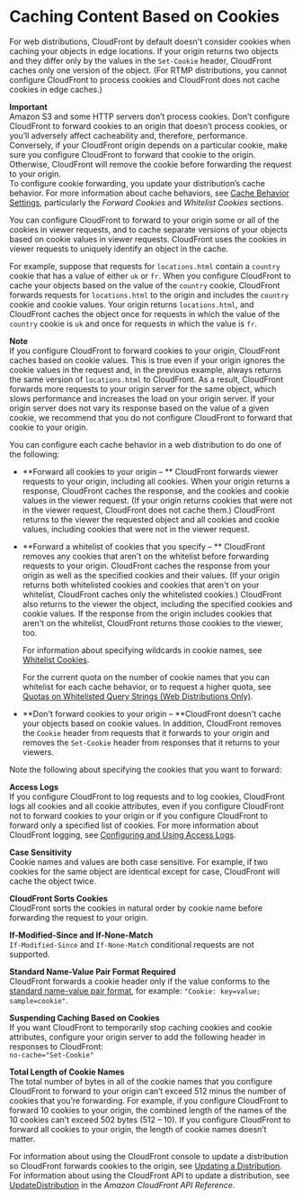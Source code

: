 # Caching Content Based on Cookies<a name="Cookies"></a>

For web distributions, CloudFront by default doesn't consider cookies when caching your objects in edge locations\. If your origin returns two objects and they differ only by the values in the `Set-Cookie` header, CloudFront caches only one version of the object\. \(For RTMP distributions, you cannot configure CloudFront to process cookies and CloudFront does not cache cookies in edge caches\.\)

**Important**  
Amazon S3 and some HTTP servers don’t process cookies\. Don’t configure CloudFront to forward cookies to an origin that doesn’t process cookies, or you’ll adversely affect cacheability and, therefore, performance\.  
Conversely, if your CloudFront origin depends on a particular cookie, make sure you configure CloudFront to forward that cookie to the origin\. Otherwise, CloudFront will remove the cookie before forwarding the request to your origin\.  
To configure cookie forwarding, you update your distribution’s cache behavior\. For more information about cache behaviors, see [Cache Behavior Settings](distribution-web-values-specify.md#DownloadDistValuesCacheBehavior), particularly the *Forward Cookies* and *Whitelist Cookies* sections\.

You can configure CloudFront to forward to your origin some or all of the cookies in viewer requests, and to cache separate versions of your objects based on cookie values in viewer requests\. CloudFront uses the cookies in viewer requests to uniquely identify an object in the cache\. 

For example, suppose that requests for `locations.html` contain a `country` cookie that has a value of either `uk` or `fr`\. When you configure CloudFront to cache your objects based on the value of the `country` cookie, CloudFront forwards requests for `locations.html` to the origin and includes the `country` cookie and cookie values\. Your origin returns `locations.html`, and CloudFront caches the object once for requests in which the value of the `country` cookie is `uk` and once for requests in which the value is `fr`\.

**Note**  
If you configure CloudFront to forward cookies to your origin, CloudFront caches based on cookie values\. This is true even if your origin ignores the cookie values in the request and, in the previous example, always returns the same version of `locations.html` to CloudFront\. As a result, CloudFront forwards more requests to your origin server for the same object, which slows performance and increases the load on your origin server\. If your origin server does not vary its response based on the value of a given cookie, we recommend that you do not configure CloudFront to forward that cookie to your origin\.

You can configure each cache behavior in a web distribution to do one of the following:
+ **Forward all cookies to your origin – ** CloudFront forwards viewer requests to your origin, including all cookies\. When your origin returns a response, CloudFront caches the response, and the cookies and cookie values in the viewer request\. \(If your origin returns cookies that were not in the viewer request, CloudFront does not cache them\.\) CloudFront returns to the viewer the requested object and all cookies and cookie values, including cookies that were not in the viewer request\.
+ **Forward a whitelist of cookies that you specify – ** CloudFront removes any cookies that aren't on the whitelist before forwarding requests to your origin\. CloudFront caches the response from your origin as well as the specified cookies and their values\. \(If your origin returns both whitelisted cookies and cookies that aren't on your whitelist, CloudFront caches only the whitelisted cookies\.\) CloudFront also returns to the viewer the object, including the specified cookies and cookie values\. If the response from the origin includes cookies that aren't on the whitelist, CloudFront returns those cookies to the viewer, too\.

  For information about specifying wildcards in cookie names, see [Whitelist Cookies](distribution-web-values-specify.md#DownloadDistValuesWhitelistCookies)\.

  For the current quota on the number of cookie names that you can whitelist for each cache behavior, or to request a higher quota, see [Quotas on Whitelisted Query Strings \(Web Distributions Only\)](cloudfront-limits.md#limits-whitelisted-query-strings)\.
+ **Don't forward cookies to your origin – **CloudFront doesn't cache your objects based on cookie values\. In addition, CloudFront removes the `Cookie` header from requests that it forwards to your origin and removes the `Set-Cookie` header from responses that it returns to your viewers\.

Note the following about specifying the cookies that you want to forward:

**Access Logs**  
If you configure CloudFront to log requests and to log cookies, CloudFront logs all cookies and all cookie attributes, even if you configure CloudFront not to forward cookies to your origin or if you configure CloudFront to forward only a specified list of cookies\. For more information about CloudFront logging, see [Configuring and Using Access Logs](AccessLogs.md)\.

**Case Sensitivity**  
Cookie names and values are both case sensitive\. For example, if two cookies for the same object are identical except for case, CloudFront will cache the object twice\.

**CloudFront Sorts Cookies**  
CloudFront sorts the cookies in natural order by cookie name before forwarding the request to your origin\.

**If\-Modified\-Since and If\-None\-Match**  
`If-Modified-Since` and `If-None-Match` conditional requests are not supported\.

**Standard Name\-Value Pair Format Required**  
CloudFront forwards a cookie header only if the value conforms to the [standard name\-value pair format](https://tools.ietf.org/html/rfc6265#section-4.1.1), for example: `"Cookie: key=value; sample=cookie"`\.

**Suspending Caching Based on Cookies**  
If you want CloudFront to temporarily stop caching cookies and cookie attributes, configure your origin server to add the following header in responses to CloudFront:  
`no-cache="Set-Cookie"`

**Total Length of Cookie Names**  
The total number of bytes in all of the cookie names that you configure CloudFront to forward to your origin can’t exceed 512 minus the number of cookies that you’re forwarding\. For example, if you configure CloudFront to forward 10 cookies to your origin, the combined length of the names of the 10 cookies can’t exceed 502 bytes \(512 – 10\)\. If you configure CloudFront to forward all cookies to your origin, the length of cookie names doesn’t matter\.

For information about using the CloudFront console to update a distribution so CloudFront forwards cookies to the origin, see [Updating a Distribution](HowToUpdateDistribution.md)\. For information about using the CloudFront API to update a distribution, see [UpdateDistribution](https://docs.aws.amazon.com/cloudfront/latest/APIReference/API_UpdateDistribution.html) in the *Amazon CloudFront API Reference*\.